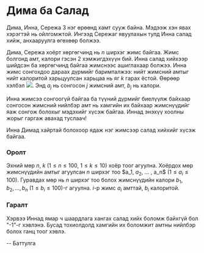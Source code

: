 Дима ба Салад
=============
Дима, Инна, Сережа 3 нэг өрөөнд хамт сууж байна. Мэдээж хэн явах хэрэгтэй нь ойлгомжтой. Ингээд Сережаг явуулахын тулд Инна салад хийж, анхааруулга өгөхөөр болжээ.

Дима, Сережа хоёрт хөргөгчинд нь $n$ ширхэг жимс байгаа. Жимс болгонд амт, калори гэсэн $2$ хэмжигдэхүүн бий. Инна салад хийхээр шийдсэн ба хөргөгчинд байгаа жимснээс ашиглахаар болжээ. Инна жимс сонгохдоо дараах дүрмийг баримталжээ: нийт жимсний амтыг нийт калоритой харьцуулсан харьцаа нь яг $k$ гарах ёстой. Өөрөөр хэлбэл ![][1]. Энд $a_j$ нь сонгосон $j$ жимсний амт, $b_j$ нь калори. 

Инна жимсээ сонгоогүй байгаа ба түүний дүрмийг биелүүлж байхаар сонгосон жимсний нийлбэр амт нь хамгийн их байхаар жимснүүдийг яаж сонгож болохыг мэдэхийг хүсэж байгаа. Иннад энэхүү хоолны жорыг гаргаж авахад туслаач!

Инна Димад хайртай болохоор ядаж нэг жимсээр салад хийхийг хүсэж байгаа.

### Оролт
Эхний мөр $n$, $k$ ($1 ≤ n ≤ 100$, $1 ≤ k ≤ 10$) хоёр тоог агуулна. Хоёрдох мөр жимснүүдийн амтыг агуулсан $n$ ширхэг тоо $a_1, $a_2$, ... , a_n$ ($1 ≤ a_i ≤ 100$). Гуравдах мөр нь $n$ ширхэг тоо болох жимснүүдийн калори $b_1, b_2, ... , b_n$ ($1 ≤ b_ i ≤ 100$)-г агуулна. $i$-р жимс $a_i$ амттай, $b_i$ калоритой.

### Гаралт
Хэрвээ Иннад ямар ч шаардлага хангах салад хийх боломж байхгүй бол "-1"-г хэвлэнэ. Бусад тохиолдолд хамгийн их боломжит амтны нийлбэр болох ганц тоог хэвлэ.

-- Баттулга

  [1]: http://espresso.codeforces.com/9f1953e21ee6c2ae7c89436adda5918282356d42.png
